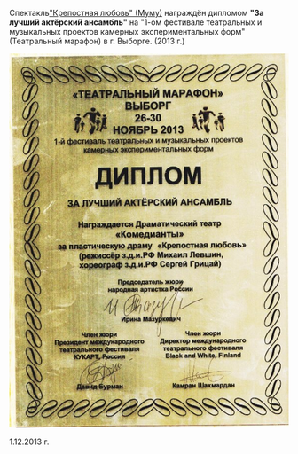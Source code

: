 Спектакль["Крепостная любовь" (Муму)][0] награждён дипломом **"За лучший актёрский ансамбль"** на "1-ом фестивале театральных и музыкальных проектов камерных экспериментальных форм" (Театральный марафон) в г. Выборге. (2013 г.)


![](image-01.jpg)


1.12.2013 г.

[0]: ../../performance/krepostnaya-lyubov-mumu "Крепостная любовь (Муму)"